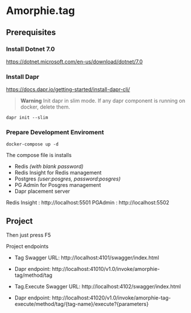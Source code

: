 # Amorphie.tag

## Prerequisites

### Install Dotnet 7.0
https://dotnet.microsoft.com/en-us/download/dotnet/7.0

###  Install Dapr
https://docs.dapr.io/getting-started/install-dapr-cli/

> **Warning**
> Init dapr in slim mode. If any dapr component is running on docker, delete them.

```
dapr init --slim
```
### Prepare Development Enviroment

```
docker-compose up -d
```


The compose file is installs 
* Redis *(with blank password)*
* Redis Insight for Redis management
* Postgres *(user:posgres, password:posgres)*
* PG Admin for Posgres management
* Dapr placement server

Redis Insight : http://localhost:5501
PGAdmin : http://localhost:5502

## Project

Then just press F5

Project endpoints

* Tag Swagger URL: http://localhost:4101/swagger/index.html
* Dapr endpoint: http://localhost:41010/v1.0/invoke/amorphie-tag/method/tag

* Tag.Execute Swagger URL: http://localhost:4102/swagger/index.html
* Dapr endpoint: http://localhost:41020/v1.0/invoke/amorphie-tag-execute/method/tag/{tag-name}/execute?{parameters}

